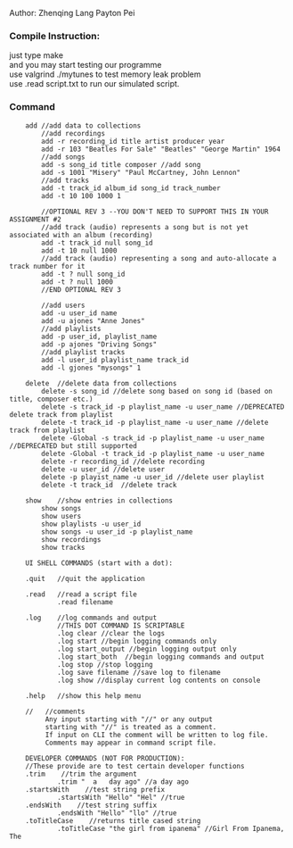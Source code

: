 Author: Zhenqing Lang
        Payton Pei

### Compile Instruction:
  just type make
  <br>and you may start testing our programme
  <br>use valgrind ./mytunes to test memory leak problem
  <br>use .read script.txt to run our simulated script.

### Command
        add //add data to collections
            //add recordings
            add -r recording_id title artist producer year
            add -r 103 "Beatles For Sale" "Beatles" "George Martin" 1964
            //add songs
            add -s song_id title composer //add song
            add -s 1001 "Misery" "Paul McCartney, John Lennon"
            //add tracks
            add -t track_id album_id song_id track_number
            add -t 10 100 1000 1

            //OPTIONAL REV 3 --YOU DON'T NEED TO SUPPORT THIS IN YOUR ASSIGNMENT #2
            //add track (audio) represents a song but is not yet associated with an album (recording)
            add -t track_id null song_id
            add -t 10 null 1000
            //add track (audio) representing a song and auto-allocate a track number for it
            add -t ? null song_id
            add -t ? null 1000
            //END OPTIONAL REV 3 

            //add users
            add -u user_id name
            add -u ajones "Anne Jones"
            //add playlists
            add -p user_id, playlist_name
            add -p ajones "Driving Songs"
            //add playlist tracks
            add -l user_id playlist_name track_id
            add -l gjones "mysongs" 1

        delete  //delete data from collections
            delete -s song_id //delete song based on song id (based on title, composer etc.)
            delete -s track_id -p playlist_name -u user_name //DEPRECATED delete track from playlist
            delete -t track_id -p playlist_name -u user_name //delete track from playlist
            delete -Global -s track_id -p playlist_name -u user_name  //DEPRECATED but still supported
            delete -Global -t track_id -p playlist_name -u user_name
            delete -r recording_id //delete recording 
            delete -u user_id //delete user
            delete -p playist_name -u user_id //delete user playlist
            delete -t track_id  //delete track

        show    //show entries in collections
            show songs
            show users
            show playlists -u user_id
            show songs -u user_id -p playlist_name
            show recordings
            show tracks

        UI SHELL COMMANDS (start with a dot):

        .quit   //quit the application

        .read   //read a script file
                .read filename

        .log    //log commands and output
                //THIS DOT COMMAND IS SCRIPTABLE
                .log clear //clear the logs
                .log start //begin logging commands only
                .log start_output //begin logging output only
                .log start_both  //begin logging commands and output
                .log stop //stop logging
                .log save filename //save log to filename
                .log show //display current log contents on console

        .help   //show this help menu

        //   //comments
             Any input starting with "//" or any output
             starting with "//" is treated as a comment.
             If input on CLI the comment will be written to log file.
             Comments may appear in command script file.

        DEVELOPER COMMANDS (NOT FOR PRODUCTION):
        //These provide are to test certain developer functions
        .trim    //trim the argument
                .trim "  a   day ago" //a day ago
        .startsWith    //test string prefix
                .startsWith "Hello" "Hel" //true
        .endsWith    //test string suffix
                .endsWith "Hello" "llo" //true
        .toTitleCase    //returns title cased string
                .toTitleCase "the girl from ipanema" //Girl From Ipanema, The
